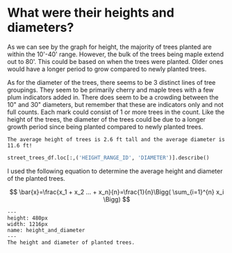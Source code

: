 # What were their heights and diameters?

As we can see by the graph for height, the majority of trees planted are within the 10'-40' range. However, the bulk of the trees being maple extend out to 80'. This could be based on when the trees were planted. Older ones would have a longer period to grow compared to newly planted trees.

As for the diameter of the trees, there seems to be 3 distinct lines of tree groupings. They seem to be primarily cherry and maple trees with a few plum indicators added in. There does seem to be a crowding between the 10" and 30" diameters, but remember that these are indicators only and not full counts. Each mark could consist of 1 or more trees in the count. Like the height of the trees, the diameter of the trees could be due to a longer growth period since being planted compared to newly planted trees.

```{margin} Did you know?
The average height of trees is 2.6 ft tall and the average diameter is 11.6 ft!
```
```python
street_trees_df.loc[:,('HEIGHT_RANGE_ID', 'DIAMETER')].describe()
```
I used the following equation to determine the average height and diameter of the planted trees.

$$
\bar{x}=\frac{x_1 + x_2 ... + x_n}{n}=\frac{1}{n}\Bigg( \sum_{i=1}^{n} x_i \Bigg)
$$

```{figure} https://github.com/klew-pdot/fptrees/blob/main/images/height_diameter.png?raw=true
---
height: 480px
width: 1216px
name: height_and_diameter
---
The height and diameter of planted trees.
```
